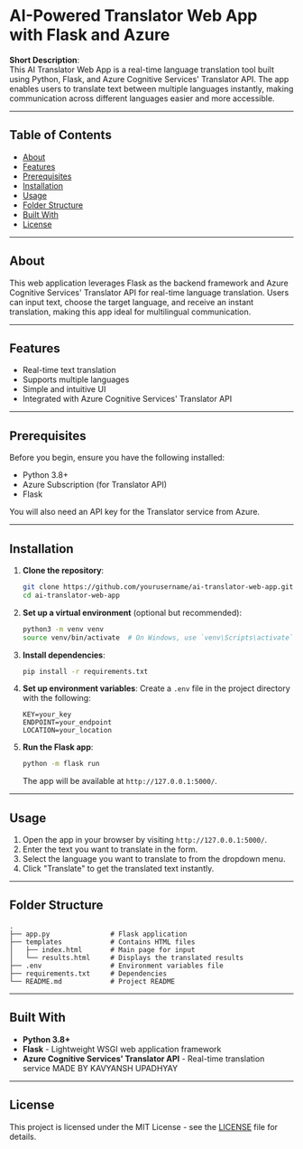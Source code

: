 # AI-Powered Translator Web App with Flask and Azure

**Short Description**:  
This AI Translator Web App is a real-time language translation tool built using Python, Flask, and Azure Cognitive Services' Translator API. The app enables users to translate text between multiple languages instantly, making communication across different languages easier and more accessible.

---

## Table of Contents
- [About](#about)
- [Features](#features)
- [Prerequisites](#prerequisites)
- [Installation](#installation)
- [Usage](#usage)
- [Folder Structure](#folder-structure)
- [Built With](#built-with)
- [License](#license)

---

## About
This web application leverages Flask as the backend framework and Azure Cognitive Services' Translator API for real-time language translation. Users can input text, choose the target language, and receive an instant translation, making this app ideal for multilingual communication.

---

## Features
- Real-time text translation
- Supports multiple languages
- Simple and intuitive UI
- Integrated with Azure Cognitive Services' Translator API

---

## Prerequisites
Before you begin, ensure you have the following installed:
- Python 3.8+
- Azure Subscription (for Translator API)
- Flask

You will also need an API key for the Translator service from Azure.

---

## Installation

1. **Clone the repository**:
   ```bash
   git clone https://github.com/yourusername/ai-translator-web-app.git
   cd ai-translator-web-app
   ```

2. **Set up a virtual environment** (optional but recommended):
   ```bash
   python3 -m venv venv
   source venv/bin/activate  # On Windows, use `venv\Scripts\activate`
   ```

3. **Install dependencies**:
   ```bash
   pip install -r requirements.txt
   ```

4. **Set up environment variables**:
   Create a `.env` file in the project directory with the following:
   ```
   KEY=your_key
   ENDPOINT=your_endpoint
   LOCATION=your_location
   ```

5. **Run the Flask app**:
   ```bash
   python -m flask run
   ```
   The app will be available at `http://127.0.0.1:5000/`.

---

## Usage

1. Open the app in your browser by visiting `http://127.0.0.1:5000/`.
2. Enter the text you want to translate in the form.
3. Select the language you want to translate to from the dropdown menu.
4. Click "Translate" to get the translated text instantly.

---

## Folder Structure
```
.
├── app.py               # Flask application
├── templates            # Contains HTML files
│   ├── index.html       # Main page for input
│   └── results.html     # Displays the translated results
├── .env                 # Environment variables file
├── requirements.txt     # Dependencies
└── README.md            # Project README
```

---

## Built With
- **Python 3.8+**
- **Flask** - Lightweight WSGI web application framework
- **Azure Cognitive Services' Translator API** - Real-time translation service
MADE BY KAVYANSH UPADHYAY

---

## License
This project is licensed under the MIT License - see the [LICENSE](LICENSE) file for details.
